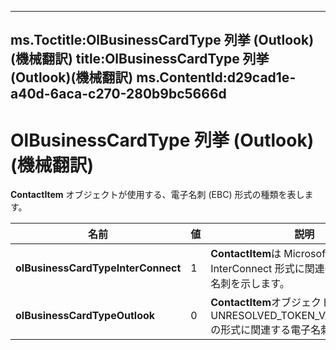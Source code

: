 

---
ms.Toctitle:OlBusinessCardType 列挙 (Outlook)(機械翻訳)
title:OlBusinessCardType 列挙 (Outlook)(機械翻訳)
ms.ContentId:d29cad1e-a40d-6aca-c270-280b9bc5666d
---
# OlBusinessCardType 列挙 (Outlook)(機械翻訳)




**ContactItem** オブジェクトが使用する、電子名刺 (EBC) 形式の種類を表します。

|**名前**|**値**|**説明**|
|---|---|---|
|**olBusinessCardTypeInterConnect**|1|**ContactItem**は Microsoft Office InterConnect 形式に関連付けられた電子名刺を示します。|
|**olBusinessCardTypeOutlook**|0|**ContactItem**オブジェクトで使用するUNRESOLVED_TOKEN_VAL(outlooknv1)の形式に関連する電子名刺を示します。|





